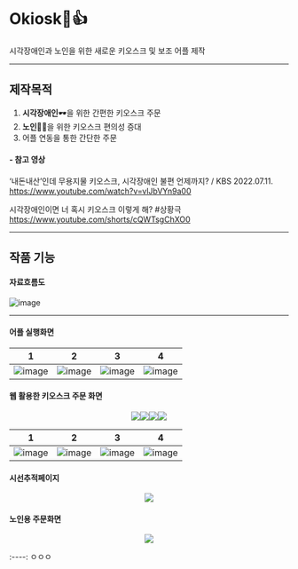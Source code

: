 # Okiosk🍔👍
시각장애인과 노인을 위한 새로운 키오스크 및 보조 어플 제작 

---
## 제작목적
1. **시각장애인**🕶을 위한 간편한 키오스크 주문
2. **노인**👴👵을 위한 키오스크 편의성 증대
3. 어플 연동을 통한 간단한 주문

#### - 참고 영상

‘내돈내산’인데 무용지물 키오스크, 시각장애인 불편 언제까지? / KBS 2022.07.11.
<https://www.youtube.com/watch?v=vlJbVYn9a00>

시각장애인이면 너 혹시 키오스크 이렇게 해? #상황극
<https://www.youtube.com/shorts/cQWTsgChXO0>


---
## 작품 기능
#### 자료흐름도
![image](https://github.com/Tharsis01/Okiosk/assets/113442040/6b2e7635-189c-4e55-8ed8-23404785ba3e)

---
#### 어플 실행화면
1 | 2 | 3 | 4
---- | ---- | ---- | ----
![image](https://github.com/Tharsis01/Okiosk/assets/113442040/90a5221b-4be0-4cdc-98f2-53a06c27b7a9) | ![image](https://github.com/Tharsis01/Okiosk/assets/113442040/ad77a575-1b07-4deb-b89f-583bf93f50be) | ![image](https://github.com/Tharsis01/Okiosk/assets/113442040/2d9d5859-88f5-4246-9239-7b07e7bbe547) | ![image](https://github.com/Tharsis01/Okiosk/assets/113442040/e75b7097-81a0-4aed-9421-2f25f32abd64)


#### 웹 활용한 키오스크 주문 화면
<p align="center"><img src="https://github.com/Tharsis01/Okiosk/assets/113442040/379bef5e-9813-48d0-8a9a-5cd6026d0429"><img src="https://github.com/Tharsis01/Okiosk/assets/113442040/14c74008-4d9e-49e8-a944-4859133ee4ef"><img src="https://github.com/Tharsis01/Okiosk/assets/113442040/14c74008-4d9e-49e8-a944-4859133ee4ef"><img src="https://github.com/Tharsis01/Okiosk/assets/113442040/a8dcf2ed-ac0f-4082-be02-ba41763bb55d"></p>

 1 | 2 | 3 | 4 
---- | ---- | ---- | ----
![image](https://github.com/Tharsis01/Okiosk/assets/113442040/e55e97ad-b9ee-4556-b785-de52d5cb3a4c)|![image](https://github.com/Tharsis01/Okiosk/assets/113442040/55e91e9c-9836-4faa-907d-7a27801fa6d9)|![image](https://github.com/Tharsis01/Okiosk/assets/113442040/ede6862b-675f-4dc3-97c6-1ea092855ebe)|![image](https://github.com/Tharsis01/Okiosk/assets/113442040/0acbec89-ca13-4320-ba04-cdd46a470c93)


#### 시선추적페이지
<p align="center"><img src="https://github.com/Tharsis01/Okiosk/assets/113442040/ebab828b-9a11-4566-bd90-aa7debabb6ce"></p>

#### 노인용 주문화면

<p align="center"><img src="https://github.com/Tharsis01/Okiosk/assets/113442040/872cbf4b-4c28-4e17-bcef-15bdfa4d8f6b"></p>

:----: ㅇㅇㅇ
